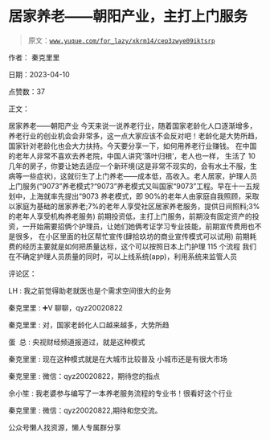 # 居家养老——朝阳产业，主打上门服务

> 原文：[`www.yuque.com/for_lazy/xkrm14/cep3zwye09iktsrp`](https://www.yuque.com/for_lazy/xkrm14/cep3zwye09iktsrp)



作者： 秦克里里



日期：2023-04-10



点赞数：37



正文：



居家养老——朝阳产业 今天来说一说养老行业，随着国家老龄化人口逐渐增多，养老行业的创业机会会非常多，这一点大家应该不会反对吧！老龄化是大势所趋，国家针对老龄化也会大力扶持。今天要分享一下，如何用养老行业赚钱。 在中国的老年人非常不喜欢去养老院，中国人讲究‘落叶归根’，老人也一样， 生活了 10 几年的房子，你要让她去适应一个新环境(这是非常不现实的，会有水土不服，生病等一些症状)，这就衍生了上门养老——成本低，高收入。老人居家，护理人员上门服务(“9073”养老模式?“9073”养老模式又叫国家“9073”工程。早在十一五规划中，上海就率先提出“9073 养老模式，即 90%的老年人由家庭自我照顾，采取以家庭为基础的居家养老;7%的老年人享受社区居家养老服务，提供日间照料;3%的老年人享受机构养老服务) 前期投资低，主打上门服务，前期没有固定资产的投资，一开始需要招俩个护理员，让她们她俩考证学习专业技能，前期宣传费用也不是很多， 在小区里面的社区帮忙宣传(肆拾玖坊的商业宣传模式可以试用) 前期耗费的经历主要就是如何把质量达标，这个可以按照日本上门护理 115 个流程 我们在不确定护理人员质量的同时，可以上线系统(app)，利用系统来监管人员



评论区：



LH : 我之前觉得助老就医也是个需求空间很大的业务



秦克里里 : ➕V 聊聊，qyz20020822



秦克里里 : 对，国家老龄化人口越来越多，大势所趋



蛋  总 : 央视财经频道报道过，就是这种模式



秦克里里 : 现在这种模式就是在大城市比较普及 小城市还是有很大市场



秦克里里 : 微信：qyz20020822，期待您的指点



佘小笙 : 我老婆参与编写了一本养老服务流程的专业书！很看好这个行业



秦克里里 : 微信：qyz20020822,期待和您交流。



公众号懒人找资源，懒人专属群分享

